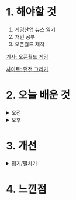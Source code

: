 
# 1. 해야할 것

1. 게임산업 뉴스 읽기 
2. 개인 공부  
3. 오픈월드 제작

[기사: 오픈월드 게임](https://www.gameinsight.co.kr/news/articleView.html?idxno=32990)

[사이트: 던전 그리기](https://www.dungeonscrawl.com/)

# 2. 오늘 배운 것

<details>
<summary>오전</summary>

## 오늘의 뉴스
### 오픈월드 게임
![image](https://github.com/user-attachments/assets/5db35d09-d49a-4f71-a053-f10944535b35)

오픈월드가 요즘 트렌드다.\
확실히 던전형식으로 이루어진 게임보다는 직접 새로운 세상을 보고 탐험하는게 게임에 더 와닿는 느낌이다.\
이번에 오픈월드 레벨 제작하려고 준비하고 있다.

오늘은 이 레벨 제작에 대한 아이디어를 적고 구체화하는 일을 해봐야겠다.

![image](https://github.com/user-attachments/assets/0d55275b-9281-49ae-8ddd-1e0df95bfcc0)

![image](https://github.com/user-attachments/assets/b80b694e-1637-4555-95e7-362d410d4dc3)

![image](https://github.com/user-attachments/assets/74dacf98-2817-47f7-8d33-4525f990393a)

![image](https://github.com/user-attachments/assets/5e5f0f4c-e0a9-4e08-9807-69965a205865)

</details>


<details>
<summary>오후</summary>

## 오픈월드 레벨 기획
![image](https://github.com/user-attachments/assets/84b74689-cf00-4958-99d2-a327e49c0167)

1. 오행으로 봉인된 랜드마크
2. 
</details>




# 3. 개선


<details>
<summary>접기/펼치기</summary>


</details>



# 4. 느낀점


